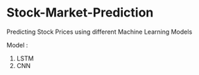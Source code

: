 # Stock-Market-Prediction
Predicting Stock Prices using different Machine Learning Models

Model :
1) LSTM
2) CNN